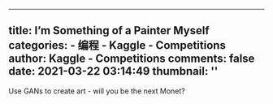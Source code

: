 
---
title: I’m Something of a Painter Myself
categories: 
    - 编程
    - Kaggle - Competitions
author: Kaggle - Competitions
comments: false
date: 2021-03-22 03:14:49
thumbnail: ''
---

<div>   
Use GANs to create art - will you be the next Monet?  
</div>
            